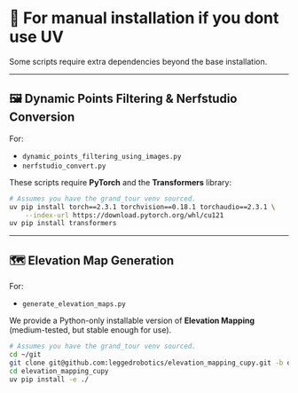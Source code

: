 # 🔧 For manual installation if you dont use UV

Some scripts require extra dependencies beyond the base installation.

---

## 🖼 Dynamic Points Filtering & Nerfstudio Conversion

For:

* `dynamic_points_filtering_using_images.py`
* `nerfstudio_convert.py`

These scripts require **PyTorch** and the **Transformers** library:

```bash
# Assumes you have the grand_tour venv sourced.
uv pip install torch==2.3.1 torchvision==0.18.1 torchaudio==2.3.1 \
    --index-url https://download.pytorch.org/whl/cu121
uv pip install transformers
```

---

## 🗺 Elevation Map Generation

For:

* `generate_elevation_maps.py`

We provide a Python-only installable version of **Elevation Mapping** (medium-tested, but stable enough for use).

```bash
# Assumes you have the grand_tour venv sourced.
cd ~/git
git clone git@github.com:leggedrobotics/elevation_mapping_cupy.git -b dev/python_library_installation
cd elevation_mapping_cupy
uv pip install -e ./
```